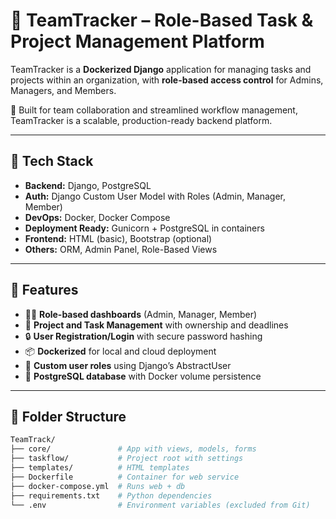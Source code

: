 # 🧩 TeamTracker – Role-Based Task & Project Management Platform

TeamTracker is a **Dockerized Django** application for managing tasks and projects within an organization, with **role-based access control** for Admins, Managers, and Members.

🚀 Built for team collaboration and streamlined workflow management, TeamTracker is a scalable, production-ready backend platform.

---

## 🔧 Tech Stack

- **Backend:** Django, PostgreSQL
- **Auth:** Django Custom User Model with Roles (Admin, Manager, Member)
- **DevOps:** Docker, Docker Compose
- **Deployment Ready:** Gunicorn + PostgreSQL in containers
- **Frontend:** HTML (basic), Bootstrap (optional)
- **Others:** ORM, Admin Panel, Role-Based Views

---

## 📸 Features

- 🧑‍💼 **Role-based dashboards** (Admin, Manager, Member)
- 📁 **Project and Task Management** with ownership and deadlines
- 🔒 **User Registration/Login** with secure password hashing
- 📦 **Dockerized** for local and cloud deployment
- 🧠 **Custom user roles** using Django’s AbstractUser
- 🔧 **PostgreSQL database** with Docker volume persistence

---

## 📂 Folder Structure

```bash
TeamTrack/
├── core/               # App with views, models, forms
├── taskflow/           # Project root with settings
├── templates/          # HTML templates
├── Dockerfile          # Container for web service
├── docker-compose.yml  # Runs web + db
├── requirements.txt    # Python dependencies
└── .env                # Environment variables (excluded from Git)
```
